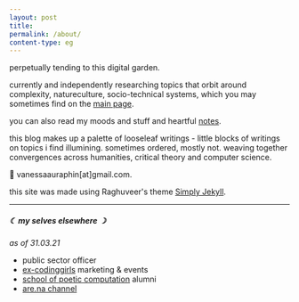 ```yaml
---
layout: post
title:
permalink: /about/
content-type: eg
---
```


perpetually tending to this digital garden.

currently and independently researching topics that orbit around complexity, natureculture, socio-technical systems, which you may sometimes find on the [main page](/).

you can also read my moods and stuff and heartful [notes](http://litepalette.github.io/notes).

this blog makes up a palette of looseleaf writings - little blocks of writings on topics i find illumining. sometimes ordered, mostly not. weaving together convergences across humanities, critical theory and computer science.

💌 vanessaauraphin[at]gmail.com. 

this site was made using Raghuveer's theme [Simply Jekyll](https://simply-jekyll.netlify.app/).

---

##### ☾ my selves elsewhere ☽

*as of 31.03.21*

- public sector officer
- [ex-codinggirls](https://www.facebook.com/CodingGirls/) marketing & events
- [school of poetic computation](https://www.are.na/digital-love-languages) alumni
- [are.na channel](https://www.are.na/vanessa-auraphin)
